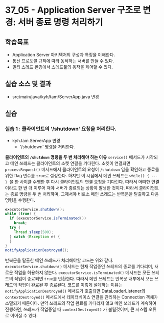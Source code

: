 # 37_05 - Application Server 구조로 변경: 서버 종료 명령 처리하기

## 학습목표

- Application Server 아키텍처의 구성과 특징을 이해한다.
- 통신 프로토콜 규칙에 따라 동작하는 서버를 만들 수 있다.
- 멀티 스레드 환경에서 스레드풀의 동작을 제어할 수 있다.

## 실습 소스 및 결과

- src/main/java/kyh/tam/ServerApp.java 변경

## 실습  

### 실습 1 : 클라이언트의 '/shutdown' 요청을 처리한다.

- kyh.tam.ServerApp 변경
  - '/shutdown' 명령을 처리한다.
  
**클라이언트의 `/shutdown` 명령을 두 번 처리해야 하는 이유**
`service()` 메서드가 시작되고 메인 쓰레드는 클라이언트의 소켓 연결을 기다린다. 소켓이 연결되면 `processRequest()` 메서드에서 클라이언트의 요청이 `/shutdown` 임을 확인하고 종료를 위한 flag 변수를 `true`로 설정한다. 하지만 이 시점에서 메인 쓰레드는 `while() { ... } `을 한 사이클 수행한 후 다시 클라이언트의 연결 요청을 기다린다. 따라서 어떠한 연결이라도 한 번 더 이루어 져야 서버가 종료되는 상황이 발생한 것이다. 따라서 클라이언트는 종료 명령을 두 번 처리하며, 그제서야 비로소 메인 쓰레드는 반복문을 탈출하고 다음 명령을 수행한다.

```java
executorService.shutdown();
while (true) {
  if (executorService.isTerminated())
    break;
  try {
    Thread.sleep(500);
  } catch (Exception e) {
  }
}
notifyApplicationDestroyed();
```

반복문을 탈출한 메인 쓰레드가 처리해야할 코드는 위와 같다. `executorService.shutdown()` 메서드는 현재 작업중인 쓰레드의 종료를 기다리며, 새로운 작업을 허용하지 않는다. `executorService.isTerminated()` 메서드는 모든 쓰레드의 작업이 종료되면 `true`를 반환한다. 따라서 메인 쓰레드는 반복문 내부에서 모든 쓰레드의 작업이 완료된 후 종료된다. 코드를 이렇게 설계하는 이유는 `notifyApplicationDestroyed()` 메서드가 호출되면 DataLoaderListener의 `contextDestroyed()` 메서드에서 데이터베이스 연결을 관리하는 Connection 객체가 소멸되기 때문이다. 만약 쓰레드의 작업 완료를 기다리지 않고 메인 쓰레드가 계속하여 진행하면, 쓰레드가 작업중일 때 `contextDestroyed()` 가 불릴것이며, 큰 시스템 오류로 이어질 수 있다.